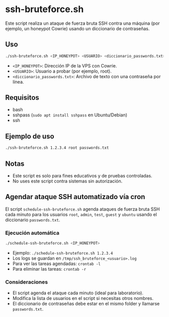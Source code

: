 # ssh-bruteforce.sh

Este script realiza un ataque de fuerza bruta SSH contra una máquina (por ejemplo, un honeypot Cowrie) usando un diccionario de contraseñas.

## Uso

```bash
./ssh-bruteforce.sh <IP_HONEYPOT> <USUARIO> <diccionario_passwords.txt>
```

- `<IP_HONEYPOT>`: Dirección IP de la VPS con Cowrie.
- `<USUARIO>`: Usuario a probar (por ejemplo, root).
- `<diccionario_passwords.txt>`: Archivo de texto con una contraseña por línea.

## Requisitos

- bash
- sshpass (`sudo apt install sshpass` en Ubuntu/Debian)
- ssh

## Ejemplo de uso

```bash
./ssh-bruteforce.sh 1.2.3.4 root passwords.txt
```

## Notas

- Este script es solo para fines educativos y de pruebas controladas.
- No uses este script contra sistemas sin autorización.

## Agendar ataque SSH automatizado vía cron

El script `schedule-ssh-bruteforce.sh` agenda ataques de fuerza bruta SSH cada minuto para los usuarios `root`, `admin`, `test`, `guest` y `ubuntu` usando el diccionario `passwords.txt`.

### Ejecución automática

```bash
./schedule-ssh-bruteforce.sh <IP_HONEYPOT>
```

- Ejemplo: `./schedule-ssh-bruteforce.sh 1.2.3.4`
- Los logs se guardan en `/tmp/ssh_bruteforce_<usuario>.log`
- Para ver las tareas agendadas: `crontab -l`
- Para eliminar las tareas: `crontab -r`

### Consideraciones

- El script agenda el ataque cada minuto (ideal para laboratorio).
- Modifica la lista de usuarios en el script si necesitas otros nombres.
- El diccionario de contraseñas debe estar en el mismo folder y llamarse `passwords.txt`.
